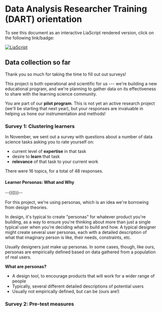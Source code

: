 <!--

author:   Data Analysis Researcher Training team
email:    dart@chop.edu
version:  0.0.1
language: en
narrator: UK English Female

logo:     https://github.com/arcus/dart_orientation/blob/rmh-orientation/orientation/media/thinkific_cover.png

comment:  This is the material presented at the orientation meeting for the Data Analysis Researcher Training (DART) pilots, March 2022.
-->

# Data Analysis Researcher Training (DART) orientation

To see this document as an interactive LiaScript rendered version, click on the following link/badge:

[![LiaScript](https://raw.githubusercontent.com/LiaScript/LiaScript/master/badges/course.svg)](https://liascript.github.io/course/?https://raw.githubusercontent.com/arcus/dart_orientation/rmh-orientation/orientation/orientation.md)

## Data collection so far

Thank you so much for taking the time to fill out out surveys!

This project is both operational and scientific for us --- we're building a new educational program, and we're planning to gather data on its effectiveness to share with the learning science community.

You are part of our **pilot program**. This is not yet an active research project (we'll be starting that next year), but your responses are invaluable in helping us hone our instrumentation and methods!

### Survey 1: Clustering learners

In November, we sent out a survey with questions about a number of data science tasks asking you to rate yourself on:

- current level of **expertise** in that task
- desire to **learn** that task
- **relevance** of that task to your current work

There were 16 topics, for a total of 48 responses.  

#### Learner Personas: What and Why

--{{0}}--
<div>
For this project, we're using personas, which is an idea we're borrowing from design theories.

In design, it's typical to create "personas" for whatever product you're building, as a way to ensure you're thinking about more than just a single typical user when you're deciding what to build and how. A typical designer might create several user personas, each with a detailed description of what that imaginary person is like, their needs, constraints, etc.

Usually designers just make up personas. In some cases, though, like ours, personas are empirically defined based on data gathered from a population of real users.
</div>

**What are personas?**

- A design tool, to encourage products that will work for a wider range of people
- Typically, several different detailed descriptions of potential users
- Usually not empirically defined, but can be (ours are!)

### Survey 2: Pre-test measures
